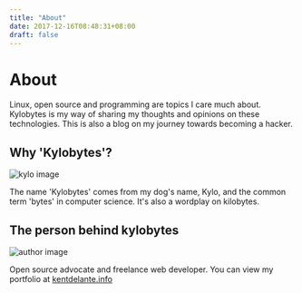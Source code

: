 ```yaml
---
title: "About"
date: 2017-12-16T08:48:31+08:00
draft: false
---
```


# About

Linux, open source and programming are topics I care much about. Kylobytes is my way
of sharing my thoughts and opinions on these technologies. This is also a blog on my
journey towards becoming a hacker.

## Why 'Kylobytes'?

![kylo image](/img/about/kylo.jpg)

The name 'Kylobytes' comes from my dog's name, Kylo, and the common term 'bytes' in
computer science. It's also a wordplay on kilobytes.

## The person behind kylobytes

![author image](/img/about/author.jpg)

Open source advocate and freelance web developer. You can view my portfolio at
[kentdelante.info](https://www.kentdelante.info/)
